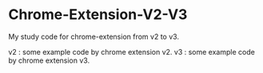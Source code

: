 # Chrome-Extension-V2-V3
My study code for chrome-extension from v2 to v3.

v2 : some example code by chrome extension v2.
v3 : some example code by chrome extension v3.

